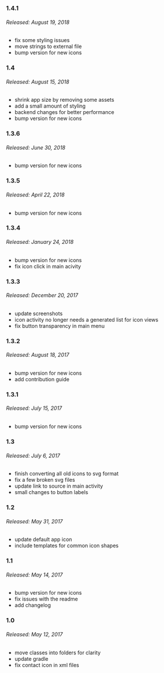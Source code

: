 ### 1.4.1
###### Released: August 19, 2018
* fix some styling issues
* move strings to external file
* bump version for new icons

### 1.4
###### Released: August 15, 2018
* shrink app size by removing some assets
* add a small amount of styling
* backend changes for better performance
* bump version for new icons

### 1.3.6
###### Released: June 30, 2018
* bump version for new icons

### 1.3.5
###### Released: April 22, 2018
* bump version for new icons

### 1.3.4
###### Released: January 24, 2018
* bump version for new icons
* fix icon click in main acivity

### 1.3.3
###### Released: December 20, 2017
* update screenshots
* icon activity no longer needs a generated list for icon views
* fix button transparency in main menu

### 1.3.2
###### Released: August 18, 2017
* bump version for new icons
* add contribution guide

### 1.3.1
###### Released: July 15, 2017
* bump version for new icons

### 1.3
###### Released: July 6, 2017
* finish converting all old icons to svg format
* fix a few broken svg files
* update link to source in main activity
* small changes to button labels

### 1.2
###### Released: May 31, 2017
* update default app icon
* include templates for common icon shapes

### 1.1
###### Released: May 14, 2017
* bump version for new icons
* fix issues with the readme
* add changelog

### 1.0
###### Released: May 12, 2017
* move classes into folders for clarity
* update gradle
* fix contact icon in xml files
